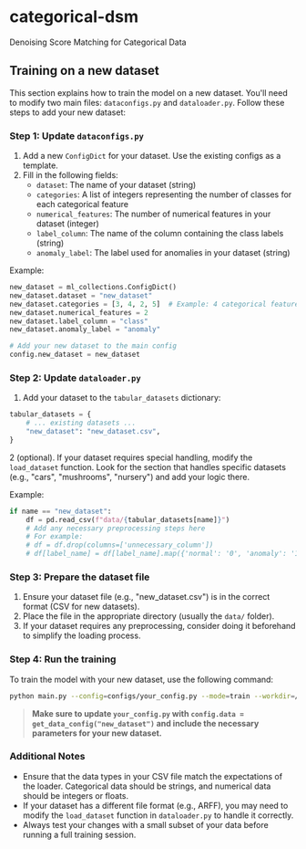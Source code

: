 # categorical-dsm
Denoising Score Matching for Categorical Data

## Training on a new dataset

This section explains how to train the model on a new dataset. You'll need to modify two main files: `dataconfigs.py` and `dataloader.py`. Follow these steps to add your new dataset:

### Step 1: Update `dataconfigs.py`

1. Add a new `ConfigDict` for your dataset. Use the existing configs as a template.
2. Fill in the following fields:
   - `dataset`: The name of your dataset (string)
   - `categories`: A list of integers representing the number of classes for each categorical feature
   - `numerical_features`: The number of numerical features in your dataset (integer)
   - `label_column`: The name of the column containing the class labels (string)
   - `anomaly_label`: The label used for anomalies in your dataset (string)

Example:

```python
new_dataset = ml_collections.ConfigDict()
new_dataset.dataset = "new_dataset"
new_dataset.categories = [3, 4, 2, 5]  # Example: 4 categorical features with 3, 4, 2, and 5 classes respectively
new_dataset.numerical_features = 2
new_dataset.label_column = "class"
new_dataset.anomaly_label = "anomaly"

# Add your new dataset to the main config
config.new_dataset = new_dataset
```

### Step 2: Update `dataloader.py`

1. Add your dataset to the `tabular_datasets` dictionary:

```python
tabular_datasets = {
    # ... existing datasets ...
    "new_dataset": "new_dataset.csv",
}
```

2 (optional). If your dataset requires special handling, modify the `load_dataset` function. Look for the section that handles specific datasets (e.g., "cars", "mushrooms", "nursery") and add your logic there.

Example:

```python
if name == "new_dataset":
    df = pd.read_csv(f"data/{tabular_datasets[name]}")
    # Add any necessary preprocessing steps here
    # For example:
    # df = df.drop(columns=['unnecessary_column'])
    # df[label_name] = df[label_name].map({'normal': '0', 'anomaly': '1'})
```

### Step 3: Prepare the dataset file

1. Ensure your dataset file (e.g., "new_dataset.csv") is in the correct format (CSV for new datasets).
2. Place the file in the appropriate directory (usually the `data/` folder).
3. If your dataset requires any preprocessing, consider doing it beforehand to simplify the loading process.

### Step 4: Run the training

To train the model with your new dataset, use the following command:

```bash
python main.py --config=configs/your_config.py --mode=train --workdir=/path/to/your/workdir
```

> **Make sure to update `your_config.py` with `config.data = get_data_config("new_dataset")` and include the necessary parameters for your new dataset.**

### Additional Notes

- Ensure that the data types in your CSV file match the expectations of the loader. Categorical data should be strings, and numerical data should be integers or floats.
- If your dataset has a different file format (e.g., ARFF), you may need to modify the `load_dataset` function in `dataloader.py` to handle it correctly.
- Always test your changes with a small subset of your data before running a full training session.

